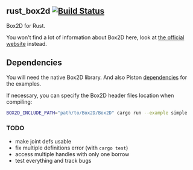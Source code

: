 ## rust_box2d [![Build Status](https://travis-ci.org/Bastacyclop/rust_box2d.svg?branch=master)](https://travis-ci.org/Bastacyclop/rust_box2d)

Box2D for Rust.

You won't find a lot of information about Box2D here, look at [the official website](http://box2d.org/)
instead.

## Dependencies

You will need the native Box2D library. And also Piston [dependencies](https://github.com/PistonDevelopers/Piston-Tutorials/tree/master/getting-started) for the examples.

If necessary, you can specify the Box2D header files location when compiling:

~~~~sh
BOX2D_INCLUDE_PATH="path/to/Box2D/Box2D" cargo run --example simple
~~~~

### TODO

- make joint defs usable
- fix multiple definitions error (with `cargo test`)
- access multiple handles with only one borrow
- test everything and track bugs
